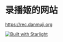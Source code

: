 # 录播姬的网站

<https://rec.danmuji.org>

[![Built with Starlight](https://astro.badg.es/v2/built-with-starlight/tiny.svg)](https://starlight.astro.build)

